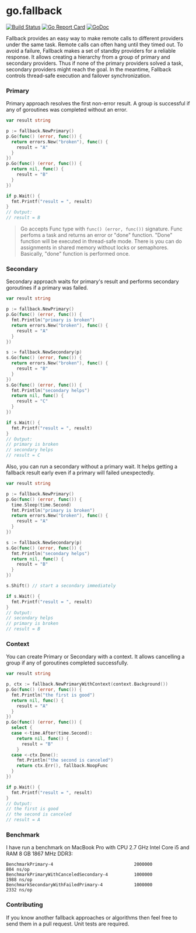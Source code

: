 # go.fallback

[![Build Status](https://travis-ci.org/regeda/go.fallback.svg?branch=master)](https://travis-ci.org/regeda/go.fallback)
[![Go Report Card](https://goreportcard.com/badge/github.com/regeda/go.fallback)](https://goreportcard.com/report/github.com/regeda/go.fallback)
[![GoDoc](https://godoc.org/github.com/regeda/go.fallback?status.svg)](https://godoc.org/github.com/regeda/go.fallback)

Fallback provides an easy way to make remote calls to different providers under the same task.
Remote calls can often hang until they timed out. To avoid a failure, Fallback makes a set of standby providers for a reliable response.
It allows creating a hierarchy from a group of primary and secondary providers.
Thus if none of the primary providers solved a task, secondary providers might reach the goal.
In the meantime, Fallback controls thread-safe execution and failover synchronization.

### Primary
Primary approach resolves the first non-error result. A group is successful if any of goroutines was completed without an error.
```go
var result string

p := fallback.NewPrimary()
p.Go(func() (error, func()) {
  return errors.New("broken"), func() {
    result = "A"
  }
})
p.Go(func() (error, func()) {
  return nil, func() {
    result = "B"
  }
})

if p.Wait() {
  fmt.Printf("result = ", result)
}
// Output:
// result = B
```
> Go accepts Func type with `func() (error, func())` signature.
> Func perfoms a task and returns an error or "done" function.
> "Done" function will be executed in thread-safe mode. There is you can do assignments in shared memory without locks or semaphores.
> Basically, "done" function is performed once.

### Secondary
Secondary approach waits for primary's result and performs secondary goroutines if a primary was failed.
```go
var result string

p := fallback.NewPrimary()
p.Go(func() (error, func()) {
  fmt.Println("primary is broken")
  return errors.New("broken"), func() {
    result = "A"
  }
})

s := fallback.NewSecondary(p)
s.Go(func() (error, func()) {
  return errors.New("broken"), func() {
    result = "B"
  }
})
s.Go(func() (error, func()) {
  fmt.Println("secondary helps")
  return nil, func() {
    result = "C"
  }
})

if s.Wait() {
  fmt.Printf("result = ", result)
}
// Output:
// primary is broken
// secondary helps
// result = C
```

Also, you can run a secondary without a primary wait. It helps getting a fallback result early even if a primary will failed unexpectedly.
```go
var result string

p := fallback.NewPrimary()
p.Go(func() (error, func()) {
  time.Sleep(time.Second)
  fmt.Println("primary is broken")
  return errors.New("broken"), func() {
    result = "A"
  }
})

s := fallback.NewSecondary(p)
s.Go(func() (error, func()) {
  fmt.Println("secondary helps")
  return nil, func() {
    result = "B"
  }
})

s.Shift() // start a secondary immediately

if s.Wait() {
  fmt.Printf("result = ", result)
}
// Output:
// secondary helps
// primary is broken
// result = B
```

### Context
You can create Primary or Secondary with a context. It allows cancelling a group if any of goroutines completed successfully.
```go
var result string

p, ctx := fallback.NewPrimaryWithContext(context.Background())
p.Go(func() (error, func()) {
  fmt.Println("the first is good")
  return nil, func() {
    result = "A"
  }
})
p.Go(func() (error, func()) {
  select {
  case <-time.After(time.Second):
    return nil, func() {
      result = "B"
    }
  case <-ctx.Done():
    fmt.Println("the second is canceled")
    return ctx.Err(), fallback.NoopFunc
  }
})

if p.Wait() {
  fmt.Printf("result = ", result)
}
// Output:
// the first is good
// the second is canceled
// result = A
```

### Benchmark
I have run a benchmark on MacBook Pro with CPU 2.7 GHz Intel Core i5 and RAM 8 GB 1867 MHz DDR3:
```
BenchmarkPrimary-4                               2000000               804 ns/op
BenchmarkPrimaryWithCanceledSecondary-4          1000000              1988 ns/op
BenchmarkSecondaryWithFailedPrimary-4            1000000              2332 ns/op
```

### Contributing
If you know another fallback approaches or algorithms then feel free to send them in a pull request. Unit tests are required.
